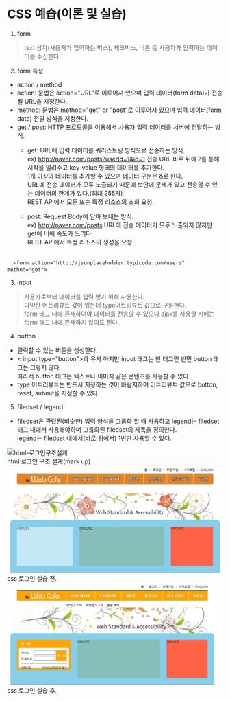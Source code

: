 # CSS 예습(이론 및 실습)

1. form
> text 상자(사용자가 입력하는 박스), 체크박스, 버튼 등 사용자가 입력하는 데이터를 수집한다.

2. form 속성
 - action / method
 - action: 문법은 action="URL"로 이루어져 있으며 입력 데이터(form data)가 전송될 URL을 지정한다.
 - method: 문법은 method="get" or "post"로 이루어져 있으며 입력 데이터(form data) 전달 방식을 지정한다.
  - get / post: HTTP 프로토콜을 이용해서 사용자 입력 데이터를 서버에 전달하는 방식.
    - get: URL에 입력 데이터를 쿼리스트링 방식으로 전송하는 방식.  
           ex) http://naver.com/posts?userId=1&id=1
           전송 URL 바로 뒤에 ?를 통해 시작을 알려주고 key-value 형태의 데이터를 추가한다.  
           1개 이상의 데이터를 추가할 수 있으며 데이터 구분은 &로 한다.  
           URL에 전송 데이터가 모두 노출되기 때문에 보안에 문제가 있고 전송할 수 있는 데이터의 한계가 있다.(최대 255자)  
           REST API에서 모든 또는 특정 리소스의 조회 요청.

    - post: Request Body에 담아 보내는 방식.  
            ex) http://naver.com/posts
            URL에 전송 데이터가 모두 노출되지 않지만 get에 비해 속도가 느리다.  
            REST API에서 특정 리소스의 생성을 요청.            
<pre><code>
  &ltform action="http://jsonplaceholder.typicode.com/users" method="get"&gt  
</code></pre>

3. input 
  > 사용자로부터 데이터를 입력 받기 위해 사용한다.  
    다양한 어트리뷰트 값이 있는데 type어트리뷰트 값으로 구분한다.  
    form 태그 내에 존재하여야 데이터를 전송할 수 있으나 ajax를 사용할 시에는 form 태그 내에 존재하지 않아도 된다.

4. button
  - 클릭할 수 있는 버튼을 생성한다.  
  - < input type="button">과 유사 하지만 input 태그는 빈 태그인 반면 button 태그는 그렇지 않다.  
  따라서 button 태그는 텍스트나 이미지 같은 콘텐츠를 사용할 수 있다.  
  - type 어트리뷰트는 반드시 지정하는 것이 바람지하며 어트리뷰트 값으로 botton, reset, submit을 지정할 수 있다.

5. filedset / legend
  - filedset은 관련된(비슷한) 입력 양식을 그룹화 할 때 사용하고 legend는 filedset 태그 내에서 사용해야하며 그룹화된 filedset의 제목을 정의한다.  
  legend는 filedset 내에서(바로 뒤에서) 1번만 사용할 수 있다. 


![html-로그인구조설계](/images/html-로그인구조설계.jgp)    
html 로그인 구조 설계(mark up)  
![로그인-실습-전](/images/로그인-실습-전.jpg)  
css 로그인 실습 전.  
![로그인-실습-후](/images/로그인-실습-후.jpg)  
css 로그인 실습 후.  
